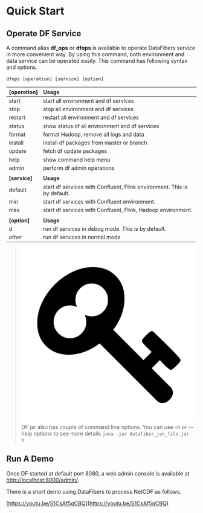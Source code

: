 # Quick Start

## Operate DF Service

A command alias **df\_ops** or **dfops** is available to operate DataFibers service in more convenient way. By using this command, both environment and data service can be operated easily. This command has following syntax and options.

```text
dfops [operation] [service] [option]
```

| \[operation\] | Usage |
| :--- | :--- |
| start | start all environment and df services |
| stop | stop all environment and df services |
| restart | restart all environment and df services |
| status | show status of all environment and df services |
| format | format Hadoop, remove all logs and data |
| install | install df packages from master or branch |
| update | fetch df update packages |
| help | show command help menu |
| admin | perform df admin operations |
|  |  |
| **\[service\]** | **Usage** |
| default | start df services with Confluent, Flink environment. This is by default. |
| min | start df services with Confluent environment. |
| max | start df services with Confluent, Flink, Hadoop environment. |
|  |  |
| **\[option\]** | **Usage** |
| d | run df services in debug mode. This is by default. |
| other | run df services in normal mode |

> ![](../.gitbook/assets/tip.jpg) DF jar also has couple of command line options. You can use -h or --help options to see more details `java -jar datafiber_jar_file.jar -h`

## Run A Demo

Once DF started at default port 8080, a web admin console is available at [http://localhost:8000/admin/](http://localhost:8000/admin/).

There is a short demo using DataFibers to process NetCDF as follows.

[https://youtu.be/S1CsAf5qCBQ](https://youtu.be/S1CsAf5qCBQ)

